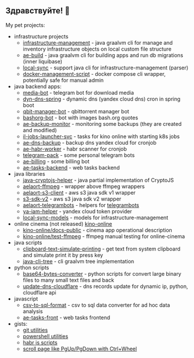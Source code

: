 ## Здравствуйте! 👋

My pet projects:
- infrastructure projects
  - [infrastructure-management](https://github.com/orthlus/infrastructure-management) - java graalvm cli for manage and inventory infrastructure objects on local custom file structure
  - [ae-build](https://github.com/orthlus/ae-build) - java graalvm cli for building apps and run db migrations (inner liquibase)
  - [local-sync](https://github.com/orthlus/local-sync) - support java cli for infrastructure-management (parser)
  - [docker-management-script](https://github.com/orthlus/docker-management-script) - docker compose cli wrapper, potentially safe for manual admin
- java backend apps:
  - [media-bot](https://github.com/orthlus/media-bot) - telegram bot for download media
  - [dyn-dns-spring](https://github.com/orthlus/dyn-dns-spring) - dynamic dns (yandex cloud dns) cron in spring boot
  - [qbit-manager-bot](https://github.com/orthlus/qbit-manager-bot) - qbittorrent manager bot
  - [bashorg-bot](https://github.com/orthlus/bashorg-bot) - bot with images bash.org quotes
  - [ae-backup-monitor](https://github.com/orthlus/ae-backup-monitor) - monitoring some backups (they are created and modified)
  - [il-jobs-launcher-svc](https://github.com/orthlus/il-jobs-launcher-svc) - tasks for kino online with starting k8s jobs
  - [ae-dns-backup](https://github.com/orthlus/ae-dns-backup) - backup dns yandex cloud for cronjob
  - [ae-habr-worker](https://github.com/orthlus/ae-habr-worker) - habr scanner for cronjob
  - [telegram-pack](https://github.com/orthlus/telegram-pack) - some personal telegram bots
  - [ae-billing](https://github.com/orthlus/ae-billing) - some billing bot
  - [ae-tasks-backend](https://github.com/orthlus/ae-tasks-backend) - web tasks backend
- java libraries
  - [java-cryptojs-helper](https://github.com/orthlus/java-cryptojs-helper) - java partial implementation of CryptoJS
  - [aelaort-ffmpeg](https://github.com/orthlus/aelaort-ffmpeg) - wrapper above ffmpeg wrappers
  - [aelaort-s3-client](https://github.com/orthlus/aelaort-s3-client) - aws s3 java sdk v1 wrapper
  - [s3-sdk-v2](https://github.com/orthlus/s3-sdk-v2) - aws s3 java sdk v2 wrapper
  - [aelaort-telegrambots](https://github.com/orthlus/aelaort-telegrambots) - helpers for [telegrambots](https://github.com/rubenlagus/TelegramBots)
  - [ya-iam-helper](https://github.com/orthlus/ya-iam-helper) - yandex cloud token provider
  - [local-sync-models](https://github.com/orthlus/local-sync-models) - models for infrastructure-management
- online cinema (not released) [kino-online](https://github.com/kino-online)
  - [kino-online/docs-public](https://github.com/kino-online/docs-public) - cinema app operational description
  - [kino-online/test-ffmpeg](https://github.com/kino-online/test-ffmpeg) - ffmpeg manual testing for online-cinema
- java scripts
  - [clipboard-text-simulate-printing](https://github.com/orthlus/clipboard-text-simulate-printing) - get text from system clipboard and simulate print it by press key
  - [java-cli-tree](https://github.com/orthlus/java-cli-tree) - cli graalvm tree implementation
- python scripts
  - [base64-bytes-converter](https://github.com/orthlus/base64-bytes-converter) - python scripts for convert large binary files to many small text files and back
  - [update-dns-cloudflare](https://github.com/orthlus/update-dns-cloudflare) - dns records update for dynamic ip, python, cloudflare api
- javascript
  - [csv-to-sql-format](https://github.com/orthlus/csv-to-sql-format) - csv to sql data converter for ad hoc data analysis
  - [ae-tasks-front](https://github.com/orthlus/ae-tasks-front) - web tasks frontend
- gists:
  - [git utilities](https://gist.github.com/orthlus/7e8212be5c16484dab9d0aea5e210a02)
  - [powershell utilities](https://gist.github.com/orthlus/728e8de8d75b4abcd12506fb69bc0448)
  - [habr js scripts](https://gist.github.com/orthlus/3b1ffe27656abfa09629aa672b112c5f)
  - [scroll page like PgUp/PgDown with Ctrl+Wheel](https://gist.github.com/orthlus/f9836372b082112c67626ce00d78ec15)
